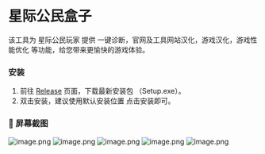 # 星际公民盒子

该工具为 星际公民玩家 提供 一键诊断，官网及工具网站汉化，游戏汉化，游戏性能优化 等功能，给您带来更愉快的游戏体验。

### 安装
1. 前往 [Release](https://jihulab.com/StarCitizenCN_Community/StarCitizenDoctor/-/releases) 页面，下载最新安装包 （Setup.exe）。
2. 双击安装，建议使用默认安装位置 点击安装即可。

### 📸 屏幕截图
![image.png](https://s2.loli.net/2023/10/05/ng3ECSaQqs6LxHm.png)
![image.png](https://s2.loli.net/2023/10/05/kARF27iDs86f3Kn.png)
![image.png](https://s2.loli.net/2023/10/05/LwaiZflD1NFq8Xj.png)
![image.png](https://s2.loli.net/2023/10/05/eGl7ISPEVZM5Cvq.png)
![image.png](https://s2.loli.net/2023/10/05/XEHunP3yWDK7RT1.png)
